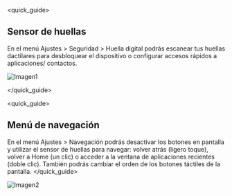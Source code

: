 <quick_guide>

## Sensor de huellas

En el menú Ajustes > Seguridad > Huella digital podrás escanear tus huellas dactilares para desbloquear el dispositivo o configurar accesos rápidos a aplicaciones/ contactos.


![Imagen1](http://static.energysistem.com/images/manuals/42436/58d2ad6111d4c.jpg)

</quick_guide>

<quick_guide>
## Menú de navegación

En el menú Ajustes > Navegación podrás desactivar los botones en pantalla y utilizar el sensor de huellas para navegar: volver atrás (ligero toque), volver a Home (un clic) o acceder a la ventana de aplicaciones recientes (doble clic). También podrás cambiar el orden de los botones táctiles de la pantalla.
</quick_guide>

![Imagen2](http://static.energysistem.com/images/manuals/42436/58d2ad742a8b4.jpg)

